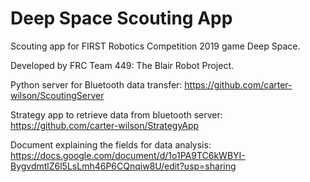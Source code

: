 # Deep Space Scouting App
Scouting app for FIRST Robotics Competition 2019 game Deep Space.

Developed by FRC Team 449: The Blair Robot Project.

Python server for Bluetooth data transfer: https://github.com/carter-wilson/ScoutingServer

Strategy app to retrieve data from bluetooth server: https://github.com/carter-wilson/StrategyApp

Document explaining the fields for data analysis: https://docs.google.com/document/d/1o1PA9TC6kWBYI-BygvdmtlZ6l5LsLmh46P6CQnqiw8U/edit?usp=sharing

